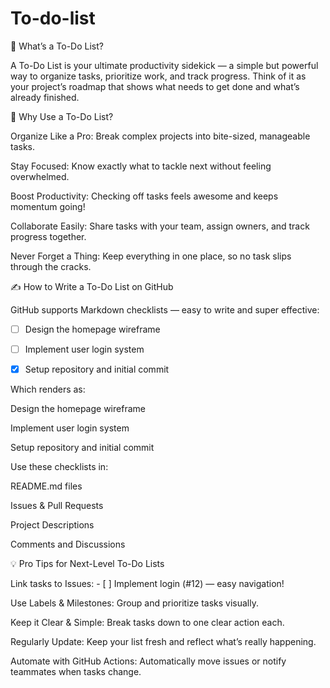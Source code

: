 # To-do-list
📝 What’s a To-Do List?

A To-Do List is your ultimate productivity sidekick — a simple but powerful way to organize tasks, prioritize work, and track progress. Think of it as your project’s roadmap that shows what needs to get done and what’s already finished.

🎯 Why Use a To-Do List?

Organize Like a Pro: Break complex projects into bite-sized, manageable tasks.

Stay Focused: Know exactly what to tackle next without feeling overwhelmed.

Boost Productivity: Checking off tasks feels awesome and keeps momentum going!

Collaborate Easily: Share tasks with your team, assign owners, and track progress together.

Never Forget a Thing: Keep everything in one place, so no task slips through the cracks.

✍️ How to Write a To-Do List on GitHub

GitHub supports Markdown checklists — easy to write and super effective:

- [ ] Design the homepage wireframe  
- [ ] Implement user login system  
- [x] Setup repository and initial commit  


Which renders as:

 Design the homepage wireframe

 Implement user login system

 Setup repository and initial commit

Use these checklists in:

README.md files

Issues & Pull Requests

Project Descriptions

Comments and Discussions

💡 Pro Tips for Next-Level To-Do Lists

Link tasks to Issues: - [ ] Implement login (#12) — easy navigation!

Use Labels & Milestones: Group and prioritize tasks visually.

Keep it Clear & Simple: Break tasks down to one clear action each.

Regularly Update: Keep your list fresh and reflect what’s really happening.

Automate with GitHub Actions: Automatically move issues or notify teammates when tasks change.
